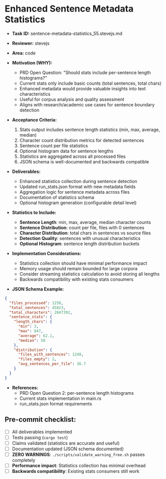 # Enhanced Sentence Metadata Statistics

* **Task ID:** sentence-metadata-statistics_55.stevejs.md
* **Reviewer:** stevejs
* **Area:** code
* **Motivation (WHY):**
  - PRD Open Question: "Should stats include per-sentence length histograms?"
  - Current stats only include basic counts (total sentences, total chars)
  - Enhanced metadata would provide valuable insights into text characteristics
  - Useful for corpus analysis and quality assessment
  - Aligns with research/academic use cases for sentence boundary detection

* **Acceptance Criteria:**
  1. Stats output includes sentence length statistics (min, max, average, median)
  2. Character count distribution metrics for detected sentences
  3. Sentence count per file statistics
  4. Optional histogram data for sentence lengths
  5. Statistics are aggregated across all processed files
  6. JSON schema is well-documented and backwards compatible

* **Deliverables:**
  - Enhanced statistics collection during sentence detection
  - Updated run_stats.json format with new metadata fields
  - Aggregation logic for sentence metadata across files
  - Documentation of statistics schema
  - Optional histogram generation (configurable detail level)

* **Statistics to Include:**
  - **Sentence Length**: min, max, average, median character counts
  - **Sentence Distribution**: count per file, files with 0 sentences
  - **Character Distribution**: total chars in sentences vs source files
  - **Detection Quality**: sentences with unusual characteristics
  - **Optional Histogram**: sentence length distribution buckets

* **Implementation Considerations:**
  - Statistics collection should have minimal performance impact
  - Memory usage should remain bounded for large corpora
  - Consider streaming statistics calculation to avoid storing all lengths
  - Backwards compatibility with existing stats consumers

* **JSON Schema Example:**
```json
{
  "files_processed": 1250,
  "total_sentences": 45823,
  "total_characters": 2847392,
  "sentence_stats": {
    "length_chars": {
      "min": 3,
      "max": 847,
      "average": 62.1,
      "median": 58
    },
    "distribution": {
      "files_with_sentences": 1248,
      "files_empty": 2,
      "avg_sentences_per_file": 36.7
    }
  }
}
```

* **References:**
  - PRD Open Question 2: per-sentence length histograms
  - Current stats implementation in main.rs
  - run_stats.json format requirements

## Pre-commit checklist:
- [ ] All deliverables implemented
- [ ] Tests passing (`cargo test`)
- [ ] Claims validated (statistics are accurate and useful)
- [ ] Documentation updated (JSON schema documented)
- [ ] **ZERO WARNINGS**: `./scripts/validate_warning_free.sh` passes completely
- [ ] **Performance impact**: Statistics collection has minimal overhead
- [ ] **Backwards compatibility**: Existing stats consumers still work